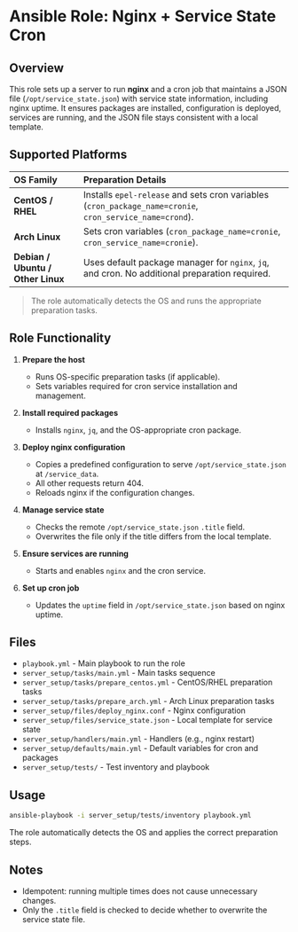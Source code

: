 # Ansible Role: Nginx + Service State Cron

## Overview

This role sets up a server to run **nginx** and a cron job that maintains a JSON file (`/opt/service_state.json`) with service state information, including nginx uptime. It ensures packages are installed, configuration is deployed, services are running, and the JSON file stays consistent with a local template.

## Supported Platforms

| OS Family | Preparation Details |
| :- | :- |
| **CentOS / RHEL** | Installs `epel-release` and sets cron variables (`cron_package_name=cronie`, `cron_service_name=crond`). |
| **Arch Linux** | Sets cron variables (`cron_package_name=cronie`, `cron_service_name=cronie`). |
| **Debian / Ubuntu / Other Linux** | Uses default package manager for `nginx`, `jq`, and cron. No additional preparation required. |

> The role automatically detects the OS and runs the appropriate preparation tasks.

## Role Functionality

1. **Prepare the host**
	- Runs OS-specific preparation tasks (if applicable).
	- Sets variables required for cron service installation and management.

2. **Install required packages**
	- Installs `nginx`, `jq`, and the OS-appropriate cron package.

3. **Deploy nginx configuration**
	- Copies a predefined configuration to serve `/opt/service_state.json` at `/service_data`.
	- All other requests return 404.
	- Reloads nginx if the configuration changes.

4. **Manage service state**
	- Checks the remote `/opt/service_state.json` `.title` field.
	- Overwrites the file only if the title differs from the local template.

5. **Ensure services are running**
	- Starts and enables `nginx` and the cron service.

6. **Set up cron job**
	- Updates the `uptime` field in `/opt/service_state.json` based on nginx uptime.

## Files

- `playbook.yml` - Main playbook to run the role
- `server_setup/tasks/main.yml` - Main tasks sequence
- `server_setup/tasks/prepare_centos.yml` - CentOS/RHEL preparation tasks
- `server_setup/tasks/prepare_arch.yml` - Arch Linux preparation tasks
- `server_setup/files/deploy_nginx.conf` - Nginx configuration
- `server_setup/files/service_state.json` - Local template for service state
- `server_setup/handlers/main.yml` - Handlers (e.g., nginx restart)
- `server_setup/defaults/main.yml` - Default variables for cron and packages
- `server_setup/tests/` - Test inventory and playbook

## Usage

```bash
ansible-playbook -i server_setup/tests/inventory playbook.yml
```

The role automatically detects the OS and applies the correct preparation steps.

## Notes

- Idempotent: running multiple times does not cause unnecessary changes.
- Only the `.title` field is checked to decide whether to overwrite the service state file.
